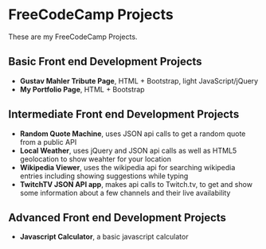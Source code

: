 # FreeCodeCamp Projects
These are my FreeCodeCamp Projects.

## Basic Front end Development Projects
* **Gustav Mahler Tribute Page**, HTML + Bootstrap, light JavaScript/jQuery
* **My Portfolio Page**, HTML + Bootstrap

## Intermediate Front end Development Projects
* **Random Quote Machine**, uses JSON api calls to get a random quote from a public API
* **Local Weather**, uses jQuery and JSON api calls as well as HTML5 geolocation to show weahter for your location
* **Wikipedia Viewer**, uses the wikipedia api for searching wikipedia entries including showing suggestions while typing
* **TwitchTV JSON API app**, makes api calls to Twitch.tv, to get and show some information about a few channels and their live availability

## Advanced Front end Development Projects
* **Javascript Calculator**, a basic javascript calculator
